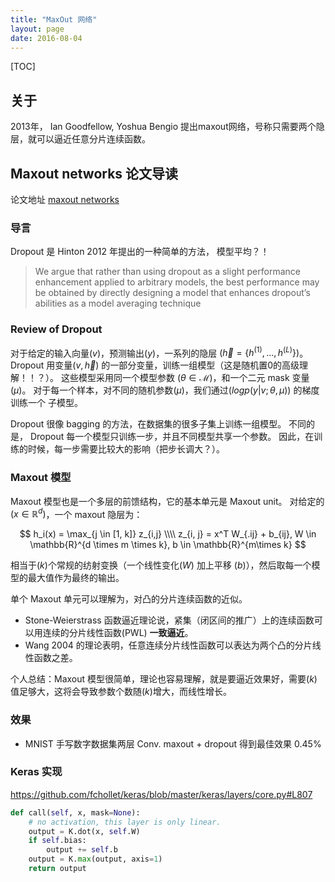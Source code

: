 ```yaml
---
title: "MaxOut 网络"
layout: page
date: 2016-08-04
---
```

[TOC]

## 关于
2013年， Ian Goodfellow, Yoshua Bengio 提出maxout网络，号称只需要两个隐层，就可以逼近任意分片连续函数。

## Maxout networks 论文导读
论文地址 [maxout networks](http://jmlr.org/proceedings/papers/v28/goodfellow13.pdf)

### 导言
Dropout 是 Hinton 2012 年提出的一种简单的方法， 模型平均？！

> We argue that rather than using dropout as a slight
> performance enhancement applied to arbitrary models,
> the best performance may be obtained by directly
> designing a model that enhances dropout’s abilities as
> a model averaging technique

### Review of Dropout
对于给定的输入向量$(v)$，预测输出$(y)$，一系列的隐层 $(\vec{h} = \{ h^{(1)}, ..., h^{(L)} \})$。
Dropout 用变量$(v, \vec{h})$ 的一部分变量，训练一组模型（这是随机置0的高级理解！！？）。
这些模型采用同一个模型参数 $(\theta \in \mathcal{M})$，和一个二元 mask 变量 $(\mu)$。
对于每一个样本，对不同的随机参数$(\mu)$，我们通过$(log p(y|v; \theta, \mu))$ 的梯度训练一个
子模型。

Dropout 很像 bagging 的方法，在数据集的很多子集上训练一组模型。
不同的是， Dropout 每一个模型只训练一步，并且不同模型共享一个参数。
因此，在训练的时候，每一步需要比较大的影响（把步长调大？）。

### Maxout 模型
Maxout 模型也是一个多层的前馈结构，它的基本单元是 Maxout unit。
对给定的 $(x \in \mathbb{R}^d)$，一个 maxout 隐层为：

$$
h_i(x) = \max_{j \in [1, k]} z_{i,j} \\\\
z_{i, j} = x^T W_{.ij} + b_{ij}, W \in \mathbb{R}^{d \times m \times k}, b \in \mathbb{R}^{m\times k}
$$

相当于$(k)$个常规的纺射变换（一个线性变化$(W)$ 加上平移 $(b)$），然后取每一个模型的最大值作为最终的输出。

单个 Maxout 单元可以理解为，对凸的分片连续函数的近似。

- Stone-Weierstrass 函数逼近理论说，紧集（闭区间的推广）上的连续函数可以用连续的分片线性函数(PWL) **一致逼近**。
- Wang 2004 的理论表明，任意连续分片线性函数可以表达为两个凸的分片线性函数之差。

个人总结：Maxout 模型很简单，理论也容易理解，就是要逼近效果好，需要$(k)$值足够大，这将会导致参数个数随$(k)$增大，而线性增长。

### 效果
- MNIST 手写数字数据集两层 Conv. maxout + dropout 得到最佳效果 0.45%


### Keras 实现
<https://github.com/fchollet/keras/blob/master/keras/layers/core.py#L807>

```python
def call(self, x, mask=None):
    # no activation, this layer is only linear.
    output = K.dot(x, self.W)
    if self.bias:
        output += self.b
    output = K.max(output, axis=1)
    return output
```
